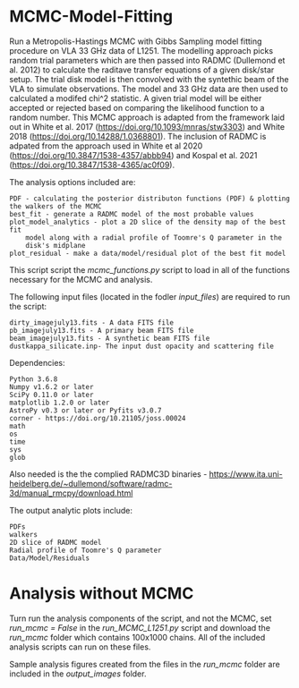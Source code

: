 # MCMC-Model-Fitting

Run a Metropolis-Hastings MCMC with Gibbs Sampling model fitting procedure on VLA 33 GHz data
of L1251. The modelling approach picks random trial parameters which are then
passed into RADMC (Dullemond et al. 2012) to calculate the raditave transfer
equations of a given disk/star setup. The trial disk model is then convolved
with the syntethic beam of the VLA to simulate observations. The model and
33 GHz data are then used to calculated a modifed chi^2 statistic. A given 
trial model will be either accepted or rejected based on comparing the likelihood
function to a random number. This MCMC approach is adapted from the framework laid out in
White et al. 2017 (https://doi.org/10.1093/mnras/stw3303) and White 2018 (https://doi.org/10.14288/1.0368801). 
The inclusion of RADMC is adpated from the approach used in White et al 2020 (https://doi.org/10.3847/1538-4357/abbb94)
and Kospal et al. 2021 (https://doi.org/10.3847/1538-4365/ac0f09).

The analysis options included are: 

	PDF - calculating the posterior distributon functions (PDF) & plotting the walkers of the MCMC
	best_fit - generate a RADMC model of the most probable values
	plot_model_analytics - plot a 2D slice of the density map of the best fit
		model along with a radial profile of Toomre's Q parameter in the
		disk's midplane 
	plot_residual - make a data/model/residual plot of the best fit model


This script script the *mcmc_functions.py* script to load in all of the 
functions necessary for the MCMC and analysis.

The following input files (located in the fodler *input_files*) are required to run the script:
		
	dirty_imagejuly13.fits - A data FITS file
	pb_imagejuly13.fits - A primary beam FITS file
	beam_imagejuly13.fits - A synthetic beam FITS file
	dustkappa_silicate.inp- The input dust opacity and scattering file 


Dependencies:

	Python 3.6.8
	Numpy v1.6.2 or later
	SciPy 0.11.0 or later
	matplotlib 1.2.0 or later
	AstroPy v0.3 or later or Pyfits v3.0.7
	corner - https://doi.org/10.21105/joss.00024
	math
	os
	time
	sys
	glob


Also needed is the the complied RADMC3D binaries - 
	https://www.ita.uni-heidelberg.de/~dullemond/software/radmc-3d/manual_rmcpy/download.html


The output analytic plots include:

	PDFs
	walkers
	2D slice of RADMC model
	Radial profile of Toomre's Q parameter
	Data/Model/Residuals
  

# Analysis without MCMC

Turn run the analysis components of the script, and not the MCMC, set *run_mcmc = False* in the *run_MCMC_L1251.py* script
and download the *run_mcmc* folder which contains 100x1000 chains. All of the included analysis scripts can run on these files.

Sample analysis figures created from the files in the *run_mcmc* folder are included in the *output_images* folder. 
